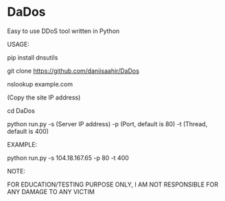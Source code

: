 # DaDos
Easy to use DDoS tool written in Python

USAGE:

pip install dnsutils

git clone https://github.com/daniisaahir/DaDos

nslookup example.com

(Copy the site IP address)

cd DaDos

python run.py -s (Server IP address) -p (Port, default is 80) -t (Thread, default is 400)

EXAMPLE:

python run.py -s 104.18.167.65 -p 80 -t 400

NOTE:

FOR EDUCATION/TESTING PURPOSE ONLY, I AM NOT RESPONSIBLE FOR ANY DAMAGE TO ANY VICTIM
